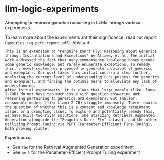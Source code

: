 # llm-logic-experiments
Attempting to improve generics reasoning in LLMs through various experiments.

To learn more about the experiments ant their significance, read our report (`generics_rag_peft_report.pdf`).
Abstract:
```
This is an extension of "Penguins Don't Fly: Reasoning about Generics through Instantiations and Exceptions" by Allaway et al. The initial work addressed the fact that many commonsense knowledge bases encode some generic knowledge, but rarely enumerate exceptions. To remedy this, a novel system was proposed to generate a dataset of generics and exemplars. Our work takes this initial concern a step further, analyzing the current level of understanding LLMs possess for generics and exemplars, and finding the optimal means to alleviate any lack of understanding.
After initial experiments, it is clear that large models (like Llama-2-70B) do not have too much issue with question answering and reasoning pertaining to generics and exemplars. But smaller, consumable models (like Llama-2-7B) struggle immensely. There remains the question of whether this is a content and knowledge retainment issue, or a prompting issue. To explore and potentially remedy this, we have built two rival solutions: one utilizing Retrieval Augmented Generation alongside the "Penguin's Don't Fly" dataset, and the other utilizing Prompt Tuning via PEFT (Parameter-Efficient Fine-Tuning), both proving viable.
```

Experiments:
 - See `rag` for the Retrieval Augmented Generation experiment
 - See `peft` for the Parameter-Efficient Prompt Tuning experiment
